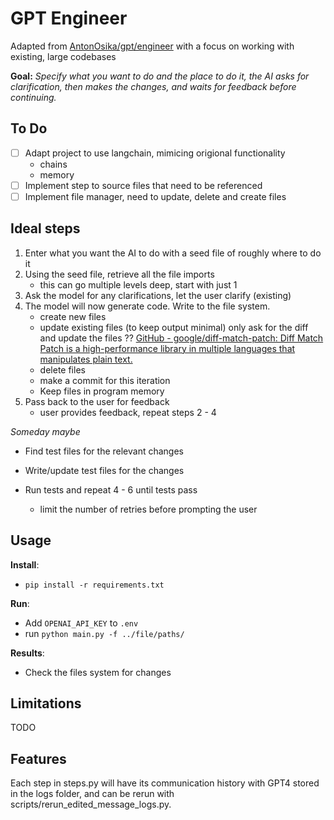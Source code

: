# GPT Engineer

Adapted from [AntonOsika/gpt/engineer](https://github.com/AntonOsika/gpt-engineer) with a focus on working with existing, large codebases

**Goal:**
_Specify what you want to do and the place to do it, the AI asks for clarification, then makes the changes, and waits for feedback before continuing._

## To Do

- [ ] Adapt project to use langchain, mimicing origional functionality
  - chains
  - memory
- [ ] Implement step to source files that need to be referenced
- [ ] Implement file manager, need to update, delete and create files

## Ideal steps

1. Enter what you want the AI to do with a seed file of roughly where to do it
2. Using the seed file, retrieve all the file imports
   - this can go multiple levels deep, start with just 1
3. Ask the model for any clarifications, let the user clarify (existing)
4. The model will now generate code. Write to the file system.
   - create new files
   - update existing files (to keep output minimal) only ask for the diff and update the files ?? [GitHub - google/diff-match-patch: Diff Match Patch is a high-performance library in multiple languages that manipulates plain text.](https://github.com/google/diff-match-patch)
   - delete files
   - make a commit for this iteration
   - Keep files in program memory
5. Pass back to the user for feedback
   - user provides feedback, repeat steps 2 - 4

_Someday maybe_

- Find test files for the relevant changes
- Write/update test files for the changes
- Run tests and repeat 4 - 6 until tests pass

  - limit the number of retries before prompting the user

## Usage

**Install**:

- `pip install -r requirements.txt`

**Run**:

- Add `OPENAI_API_KEY` to `.env`
- run `python main.py -f ../file/paths/`

**Results**:

- Check the files system for changes

## Limitations

TODO

## Features

Each step in steps.py will have its communication history with GPT4 stored in the logs folder, and can be rerun with scripts/rerun_edited_message_logs.py.
